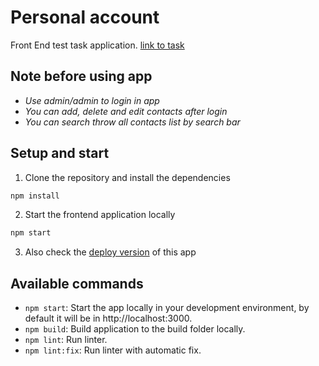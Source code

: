 # Personal account

Front End test task application. [link to task](https://docs.google.com/document/d/1PFafdSZ2PcQLRtAyotvIupDmpGZ_6DnN9Q1kk0ogJm4/edit#)

## Note before using app

* *Use admin/admin to login in app* 
* *You can add, delete and edit contacts after login*
* *You can search throw all contacts list by search bar*

## Setup and start

1. Clone the repository and install the dependencies
```bash
npm install
```
2. Start the frontend application locally
```bash
npm start
```
3. Also check the [deploy version](https://frostwow-personal-account.netlify.app/) of this app

## Available commands

* `npm start`: Start the app locally in your development environment, by default it will be in http://localhost:3000.
* `npm build`: Build application to the build folder locally.
* `npm lint`: Run linter.
* `npm lint:fix`: Run linter with automatic fix.

